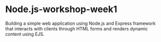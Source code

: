 # Node.js-workshop-week1
Building a simple web application using Node.js and Express framework that interacts with clients through HTML forms and renders dynamic content using EJS.
